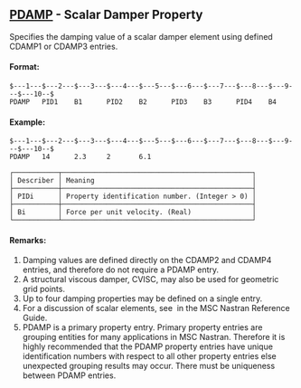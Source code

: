 ## [PDAMP](https://help.hexagonmi.com/bundle/MSC_Nastran_2022.4/page/Nastran_Combined_Book/qrg/bulkp/TOC.PDAMP.xhtml) - Scalar Damper Property

Specifies the damping value of a scalar damper element using defined CDAMP1 or CDAMP3 entries.

#### Format:

```nastran
$---1---$---2---$---3---$---4---$---5---$---6---$---7---$---8---$---9---$---10--$
PDAMP   PID1    B1      PID2    B2      PID3    B3      PID4    B4              
```

#### Example:

```nastran
$---1---$---2---$---3---$---4---$---5---$---6---$---7---$---8---$---9---$---10--$
PDAMP   14      2.3     2       6.1                                             
```

```text
┌───────────┬───────────────────────────────────────────────┐
│ Describer │ Meaning                                       │
├───────────┼───────────────────────────────────────────────┤
│ PIDi      │ Property identification number. (Integer > 0) │
├───────────┼───────────────────────────────────────────────┤
│ Bi        │ Force per unit velocity. (Real)               │
└───────────┴───────────────────────────────────────────────┘
```

#### Remarks:

1. Damping values are defined directly on the CDAMP2 and CDAMP4 entries, and therefore do not require a PDAMP entry.
2. A structural viscous damper, CVISC, may also be used for geometric grid points.
3. Up to four damping properties may be defined on a single entry.
4. For a discussion of scalar elements, see   in the  MSC Nastran Reference Guide.
5. PDAMP is a primary property entry. Primary property entries are grouping entities for many applications in MSC Nastran. Therefore it is highly recommended that the PDAMP property entries have unique identification numbers with respect to all other property entries else unexpected grouping results may occur. There must be uniqueness between PDAMP entries.
